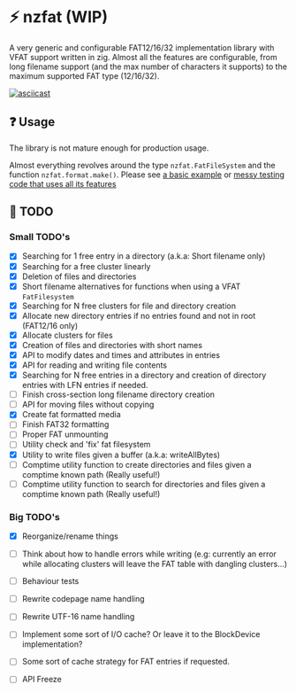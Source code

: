# ⚡ nzfat (WIP)
A very generic and configurable FAT12/16/32 implementation library with VFAT support written in zig.
Almost all the features are configurable, from long filename support (and the max number of characters it supports) to the maximum supported FAT type (12/16/32).

[![asciicast](https://asciinema.org/a/Zf1LmR1KpfLKj7KxOFWCuUIPE.svg)](https://asciinema.org/a/Zf1LmR1KpfLKj7KxOFWCuUIPE)

  
## ❓ Usage
The library is not mature enough for production usage.
  
Almost everything revolves around the type `nzfat.FatFileSystem` and the function `nzfat.format.make()`.
Please see [a basic example](examples/basic.zig) or [messy testing code that uses all its features](src/testing_main.zig)

## 📝 TODO

### Small TODO's
- [x] Searching for 1 free entry in a directory (a.k.a: Short filename only)
- [x] Searching for a free cluster linearly
- [x] Deletion of files and directories
- [x] Short filename alternatives for functions when using a VFAT `FatFilesystem`
- [x] Searching for N free clusters for file and directory creation
- [x] Allocate new directory entries if no entries found and not in root (FAT12/16 only)
- [x] Allocate clusters for files
- [x] Creation of files and directories with short names
- [x] API to modify dates and times and attributes in entries
- [x] API for reading and writing file contents
- [x] Searching for N free entries in a directory and creation of directory entries with LFN entries if needed.
- [ ] Finish cross-section long filename directory creation
- [ ] API for moving files without copying
- [x] Create fat formatted media
- [ ] Finish FAT32 formatting
- [ ] Proper FAT unmounting
- [ ] Utility check and 'fix' fat filesystem
- [x] Utility to write files given a buffer (a.k.a: writeAllBytes)
- [ ] Comptime utility function to create directories and files given a comptime known path (Really useful!)
- [ ] Comptime utility function to search for directories and files given a comptime known path (Really useful!)

### Big TODO's
- [x] Reorganize/rename things
- [ ] Think about how to handle errors while writing (e.g: currently an error while allocating clusters will leave the FAT table with dangling clusters...)
- [ ] Behaviour tests
- [ ] Rewrite codepage name handling
- [ ] Rewrite UTF-16 name handling

- [ ] Implement some sort of I/O cache? Or leave it to the BlockDevice implementation?
- [ ] Some sort of cache strategy for FAT entries if requested.
- [ ] API Freeze
